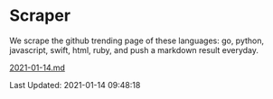 # Scraper

We scrape the github trending page of these languages: go, python, javascript, swift, html, ruby, and push a markdown result everyday.

[2021-01-14.md](https://github.com/henson/Scraper/blob/master/2021-01-14.md)

Last Updated: 2021-01-14 09:48:18
